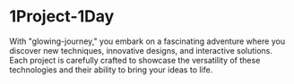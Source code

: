 # 1Project-1Day
With "glowing-journey," you embark on a fascinating adventure where you discover new techniques, innovative designs, and interactive solutions. Each project is carefully crafted to showcase the versatility of these technologies and their ability to bring your ideas to life.
